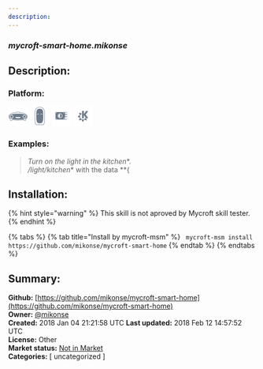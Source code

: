 ```yaml
---
description: 
---
```


### _mycroft-smart-home.mikonse_  
## Description:  
  
  
  
### Platform:  
 ![Mark I](../.gitbook/assets/mark-1-icon.png)  ![Mark II](../.gitbook/assets/mark-2-icon.png)  ![Picroft](../.gitbook/assets/picroft-icon.png)  ![plasmoid](../.gitbook/assets/kde.png)   
### Examples:  
> *Turn on the light in the kitchen**.  
> */light/kitchen** with the data **{  
  
## Installation:  
{% hint style="warning" %}
This skill is not aproved by Mycroft skill tester.
{% endhint %}
    
{% tabs %}
{% tab title="Install by mycroft-msm" %}
``` mycroft-msm install https://github.com/mikonse/mycroft-smart-home```
{% endtab %}
  {% endtabs %}
    
## Summary:  
**Github:** [https://github.com/mikonse/mycroft-smart-home](https://github.com/mikonse/mycroft-smart-home)  
**Owner:** [@mikonse](https://github.com/mikonse)  
**Created:** 2018 Jan 04 21:21:58 UTC  **Last updated:** 2018 Feb 12 14:57:52 UTC  
**License:** Other  
**Market status:** [Not in Market](https://market.mycroft.ai/skill/)  
**Categories:** [ uncategorized ]   
